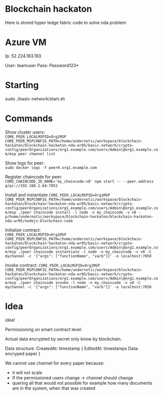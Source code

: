# Blockchain hackaton
Here is stored hyper ledge fabric code to solve nda problem


# Azure VM

Ip: 52.224.163.193

User: teamuser
Pass: Password123*


# Starting
sudo ./basic-network/start.sh

# Commands
Show cluster users:   
`CORE_PEER_LOCALMSPID=Org1MSP CORE_PEER_MSPCONFIG_PATH=/home/undernotic/workspace/blockchain-hackaton/blockchain-hackaton-nda-wr05/basic-network/crypto-config/peerOrganizations/org1.example.com/users/Admin\@org1.example.com/msp peer channel list`

Show logs for peer:    
`sudo docker logs -f peer0.org1.example.com `

Register chaincode for peer:   
`CORE_CHAINCODE_ID_NAME='my_chaincode:v0' npm start -- --peer.address grpc://192.168.1.64:7052`

Install and instantiate 
`
CORE_PEER_LOCALMSPID=Org1MSP CORE_PEER_MSPCONFIG_PATH=/home/undernotic/workspace/blockchain-hackaton/blockchain-hackaton-nda-wr05/basic-network/crypto-config/peerOrganizations/org1.example.com/users/Admin\@org1.example.com/msp ./peer chaincode install -l node -n my_chaincode -v v0 -p/home/undernotic/workspace/blockchain-hackaton/blockchain-hackaton-nda-wr05/nodejs-blockchain-code
`

Initialize contract:   
`
CORE_PEER_LOCALMSPID=Org1MSP CORE_PEER_MSPCONFIG_PATH=/home/undernotic/workspace/blockchain-hackaton/blockchain-hackaton-nda-wr05/basic-network/crypto-config/peerOrganizations/org1.example.com/users/Admin\@org1.example.com/msp ./peer chaincode instantiate -l node -n my_chaincode -v v0 -C mychannel -c '{"args": ["functionName", "varb"]}' -o localhost:7050
`

Invoke contract:
`
CORE_PEER_LOCALMSPID=Org1MSP CORE_PEER_MSPCONFIG_PATH=/home/undernotic/workspace/blockchain-hackaton/blockchain-hackaton-nda-wr05/basic-network/crypto-config/peerOrganizations/org1.example.com/users/Admin\@org1.example.com/msp ./peer chaincode invoke -l node -n my_chaincode -v v0 -C mychannel -c '{"args": ["functionName", "varb"]}' -o localhost:7050
`

# Idea

idea!

Permissioning on smart contract level.

Actual data encrypted by secret only know by blockchain.

Data structure:
    CreatedAt: timestamp
{
    EditedAt: timestamps
    Data: encryped paper
}

We cannot use channel for every paper because:
- it will not scale
- If the permissioned users change -> channel should change
- quering all that would not possible for example how many documents are in the system,
when that was created

